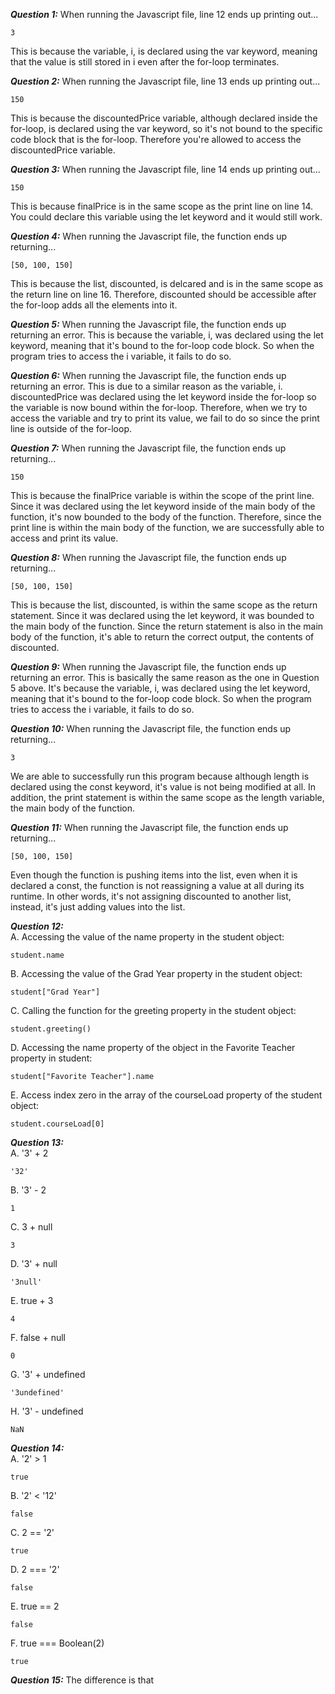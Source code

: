 ***Question 1:*** When running the Javascript file, line 12 ends up printing out...
```
3
```
This is because the variable, i, is declared using the var keyword, meaning that the value is still stored in i even after the for-loop terminates.

***Question 2:*** When running the Javascript file, line 13 ends up printing out...
```
150
```
This is because the discountedPrice variable, although declared inside the for-loop, is declared using the var keyword, so it's not bound to the specific code block that is the for-loop. Therefore you're allowed to access the discountedPrice variable.

***Question 3:*** When running the Javascript file, line 14 ends up printing out...
```
150
```
This is because finalPrice is in the same scope as the print line on line 14. You could declare this variable using the let keyword and it would still work.

***Question 4:*** When running the Javascript file, the function ends up returning...
```
[50, 100, 150]
```
This is because the list, discounted, is delcared and is in the same scope as the return line on line 16. Therefore, discounted should be accessible after the for-loop adds all the elements into it.

***Question 5:*** When running the Javascript file, the function ends up returning an error. This is because the variable, i, was declared using the let keyword, meaning that it's bound to the for-loop code block. So when the program tries to access the i variable, it fails to do so.

***Question 6:*** When running the Javascript file, the function ends up returning an error. This is due to a similar reason as the variable, i. discountedPrice was declared using the let keyword inside the for-loop so the variable is now bound within the for-loop. Therefore, when we try to access the variable and try to print its value, we fail to do so since the print line is outside of the for-loop.

***Question 7:*** When running the Javascript file, the function ends up returning...
```
150
```
This is because the finalPrice variable is within the scope of the print line. Since it was declared using the let keyword inside of the main body of the function, it's now bounded to the body of the function. Therefore, since the print line is within the main body of the function, we are successfully able to access and print its value.

***Question 8:*** When running the Javascript file, the function ends up returning...
```
[50, 100, 150]
```
This is because the list, discounted, is within the same scope as the return statement. Since it was declared using the let keyword, it was bounded to the main body of the function. Since the return statement is also in the main body of the function, it's able to return the correct output, the contents of discounted.

***Question 9:*** When running the Javascript file, the function ends up returning an error. This is basically the same reason as the one in Question 5 above. It's because the variable, i, was declared using the let keyword, meaning that it's bound to the for-loop code block. So when the program tries to access the i variable, it fails to do so.

***Question 10:*** When running the Javascript file, the function ends up returning...
```
3
```
We are able to successfully run this program because although length is declared using the const keyword, it's value is not being modified at all. In addition, the print statement is within the same scope as the length variable, the main body of the function.

***Question 11:*** When running the Javascript file, the function ends up returning...
```
[50, 100, 150]
```
Even though the function is pushing items into the list, even when it is declared a const, the function is not reassigning a value at all during its runtime. In other words, it's not assigning discounted to another list, instead, it's just adding values into the list.

***Question 12:*** <br>
A. Accessing the value of the name property in the student object:
```
student.name
```
B. Accessing the value of the Grad Year property in the student object:
```
student["Grad Year"]
```
C. Calling the function for the greeting property in the student object:
```
student.greeting()
```
D. Accessing the name property of the object in the Favorite Teacher property in student:
```
student["Favorite Teacher"].name
```
E. Access index zero in the array of the courseLoad property of the student object:
```
student.courseLoad[0]
```

***Question 13:*** <br>
A. '3' + 2
```
'32'
```
B. '3' - 2
```
1
```
C. 3 + null
```
3
```
D. '3' + null
```
'3null'
```
E. true + 3
```
4
```
F. false + null
```
0
```
G. '3' + undefined
```
'3undefined'
```
H. '3' - undefined
```
NaN
```

***Question 14:*** <br>
A. '2' > 1
```
true
```
B. '2' < '12'
```
false
```
C. 2 == '2'
```
true
```
D. 2 === '2'
```
false
```
E. true == 2
```
false
```
F. true === Boolean(2)
```
true
```

***Question 15:*** The difference is that 

